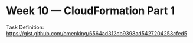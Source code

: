 # Week 10 — CloudFormation Part 1

Task Definition: https://gist.github.com/omenking/6564ad312cb9398ad5427204253cfed5